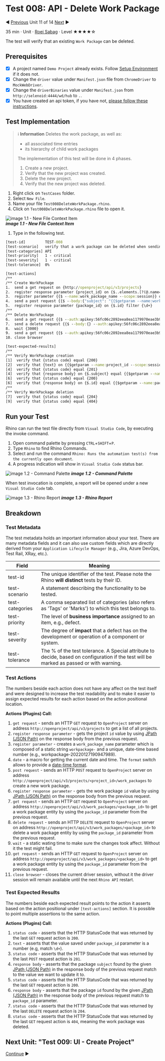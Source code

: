 # Test 008: API - Delete Work Package

:arrow_backward: [Previous](./10.Test007UpdateWorkPackage.md) Unit 11 of 14 [Next](./12.Test009CreateProject.md) :arrow_forward:

35 min · Unit · [Roei Sabag](https://www.linkedin.com/in/roei-sabag-247aa18/) · Level ★★★★☆
  
The test will verify that an existing `Work Package` can be deleted.  

## Prerequisites

- [X] A project named `Demo Project` already exists. Follow [Setup Environment](../Tutorials.SetupEnvironment/00.Module.md) if it does not.
- [X] Change the `driver` value under `Manifest.json` file from `ChromeDriver` to `MockWebDriver`.
- [X] Change the `driverBinaries` value under `Manifest.json` from `http://selenoid:4444/wd/hub` to `.`.
- [X] You have created an api token, if you have not, [please follow these instructions](./01.SetupOpenProjectApplication.md).

## Test Implementation

> :information_source: **Information**
> Deletes the work package, as well as:  
>
> - all associated time entries
> - its hierarchy of child work packages
>  
> The implementation of this test will be done in 4 phases.
>
> 1. Create a new project.
> 2. Verify that the new project was created.
> 3. Delete the new project.
> 4. Verify that the new project was deleted.  

1. Right click on `TestCases` folder.
2. Select `New File`.  
3. Name your file `Test008DeleteWorkPackage.rhino`.
4. Click on `Test008DeleteWorkPackage.rhino` file to open it.  

![image 1.1 - New File Context Item](./Images/m01u11_1.png)  
_**image 1.1 - New File Context Item**_  

1. Type in the following test.  

```cmd
[test-id]         TEST-008
[test-scenario]   verify that a work package can be deleted when sending DeleteWorkPackage API request
[test-categories] API
[test-priority]   1 - critical
[test-severity]   1 - critical
[test-tolerance]  0%

[test-actions]
/**
/** Create WorkPackage
1.  send a get request on {http://openproject/api/v3/projects}
2.  register response parameter {project_id} on {$..elements.[?(@.name==='Demo project')].id} filter {\d+}
3.  register parameter {{$ --name:work_package_name --scope:session}} on {workpackage-{{$date --format:yyyyMMddhhmmssfff}}}
4.  send a post request {{$ --body:{"subject": "{{$getparam --name:work_package_name --scope:session}}"} --auth:apikey:56fc06c2892eea8ea1179970eae3b90134c9d52aabd084eef9c250fbf0b88085}} on {http://openproject/api/v3/projects/{{$getparam --name:project_id --scope:session}}/work_packages}
5.  register response parameter {package_id} on {$.id} filter {\d+}
/**
/** Delete WorkPackage
6.  send a get request {{$ --auth:apikey:56fc06c2892eea8ea1179970eae3b90134c9d52aabd084eef9c250fbf0b88085}} on {http://openproject/api/v3/work_packages/{{$getparam --name:package_id --scope:session}}}
7.  send a delete request {{$ --body:{} --auth:apikey:56fc06c2892eea8ea1179970eae3b90134c9d52aabd084eef9c250fbf0b88085}} on {http://openproject/api/v3/work_packages/{{$getparam --name:package_id --scope:session}}}
8.  wait {3000}
9.  send a get request {{$ --auth:apikey:56fc06c2892eea8ea1179970eae3b90134c9d52aabd084eef9c250fbf0b88085}} on {http://openproject/api/v3/work_packages/{{$getparam --name:package_id --scope:session}}}
10. close browser

[test-expected-results]
/**
/** Verify WorkPackage creation
[1]  verify that {status code} equal {200}
[2]  verify that {text} on {{$getparam --name:project_id --scope:session}} match {\d+}
[4]  verify that {status code} equal {201}
[4]  verify that {response body} on {$.subject} equal {{$getparam --name:work_package_name --scope:session}}
[6]  verify that {status code} equal {200}
[6]  verify that {response body} on {$.id} equal {{$getparam --name:package_id --scope:session}}
/**
/** Verify WorkPackage deletion
[7]  verify that {status code} equal {204}
[9]  verify that {status code} equal {404}
```  

## Run your Test

Rhino can run the test file directly from `Visual Studio Code`, by executing the invoke command.  

1. Open command palette by pressing `CTRL`+`SHIFT`+`P`.
2. Type `Rhino` to find Rhino Commands.
3. Select and run the command `Rhino: Runs the automation test(s) from the currently open document`.
4. A progress indication will show in `Visual Studio Code` status bar.  

![image 1.2 - Command Palette](./Images/m01u11_2.png)
_**image 1.2 - Command Palette**_  

When test invocation is complete, a report will be opened under a new `Visual Studio Code` tab.  

![image 1.3 - Rhino Report](./Images/m01u11_3.png)
_**image 1.3 - Rhino Report**_  

## Breakdown

### Test Metadata

The test metadata holds an important information about your test. There are many metadata fields and it can also use custom fields which are directly derived from your `Application Lifecycle Manager` (e.g., Jira, Azure DevOps, Test Rail, XRay, etc.).

| Field           | Meaning                                                                                                                                  |
|-----------------|------------------------------------------------------------------------------------------------------------------------------------------|
| test-id         | The unique identifier of the test. Please note the Rhino **will distinct** tests by their ID.                                            |
| test-scenario   | A statement describing the functionality to be tested.                                                                                   |
| test-categories | A comma separated list of categories (also refers as 'Tags' or 'Marks') to which this test belongs to.                                   |
| test-priority   | The level of **business importance** assigned to an item, e.g., defect.                                                                  |
| test-severity   | The degree of **impact** that a defect has on the development or operation of a component or system.                                     |
| test-tolerance  | The % of the test tolerance. A Special attribute to decide, based on configuration if the test will be marked as passed or with warning. |

### Test Actions

The numbers beside each action does not have any affect on the test itself and were designed to increase the test readability and to make it easier to assign expected results for each action based on the action positional location.  

**Actions (Plugins) Call:**  

1. `get request` - sends an HTTP `GET` request to `OpenProject` server on address `http://openproject/api/v3/projects` to get a list of all projects.
2. `register response parameter` - gets the project `id` value by using [JPath (JSON Path)](https://goessner.net/articles/JsonPath/) on the response body from the previous request.
3. `register parameter` - creates a `work_package_name` parameter which is composed of a static string `workpackage-` and a unique, date-time based number (e.g., workpackage-20220127190947989).
4. `date` - a macro for getting the current date and time. The `format` switch allows to provide a [date-time format](https://docs.microsoft.com/en-us/dotnet/standard/base-types/standard-date-and-time-format-strings).
5. `post request` - sends an HTTP `POST` request to `OpenProject` server on address `http://openproject/api/v3/projects/<project_id>/work_packages` to create a new work package.
6. `register response parameter` - gets the work package `id` value by using [JPath (JSON Path)](https://goessner.net/articles/JsonPath/) on the response body from the previous request.
7. `get request` - sends an HTTP `GET` request to `OpenProject` server on address `http://openproject/api/v3/work_packages/<package_id>` to get a work package entity by using the `package_id` parameter from the previous request.
8. `delete request` - sends an HTTP `DELETE` request to `OpenProject` server on address `http://openproject/api/v3/work_packages/<package_id>` to delete a work package entity by using the `package_id` parameter from the previous request.
9. `wait` - a static wating time to make sure the changes took affect. Without it the test might fail.
10. `get request` - sends an HTTP `GET` request to `OpenProject` server on address `http://openproject/api/v3/work_packages/<package_id>` to get a work package entity by using the `package_id` parameter from the previous request.
11. `close browser` - closes the current driver session, without it the driver session will remain available until the next `Rhino API` restart.

### Test Expected Results

The numbers beside each expected result points to the action it asserts based on the action positional under `[test-actions]` section. It is possible to point multiple assertions to the same action.  

**Actions (Plugins) Call:**  

1. `status code` - asserts that the HTTP StatusCode that was returned by the last `GET` request action is `200`.
2. `text` - asserts that the value saved under `package_id` parameter is a number (e.g, match `\d+`).
3. `status code` - asserts that the HTTP StatusCode that was returned by the last `POST` request action is `201`.
4. `response body` - asserts that the package `subject` found by the given [JPath (JSON Path)](https://goessner.net/articles/JsonPath/) in the response body of the previous request match to the value we want to update it to.
5. `status code` - asserts that the HTTP StatusCode that was returned by the last `GET` request action is `200`.
6. `response body` - asserts that the package `id` found by the given [JPath (JSON Path)](https://goessner.net/articles/JsonPath/) in the response body of the previous request match to `package_id` parameter.
7. `status code` - asserts that the HTTP StatusCode that was returned by the last `DELETE` request action is `204`.
8. `status code` - asserts that the HTTP StatusCode that was returned by the last `GET` request action is `404`, meaning the work package was deleted.

## Next Unit: "Test 009: UI - Create Project"

[Continue](./12.Test009CreateProject.md) :arrow_forward:
